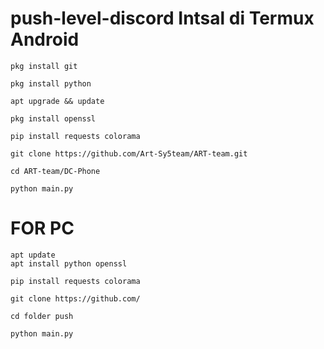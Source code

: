 # push-level-discord Intsal di Termux Android

```
pkg install git
```

```
pkg install python
```

```
apt upgrade && update
```

```
pkg install openssl
```

```
pip install requests colorama
```

```
git clone https://github.com/Art-Sy5team/ART-team.git
```

```
cd ART-team/DC-Phone
```

```
python main.py
```

# FOR PC

```
apt update
apt install python openssl
```

```
pip install requests colorama
```

```
git clone https://github.com/
```

```
cd folder push
```

```
python main.py
```